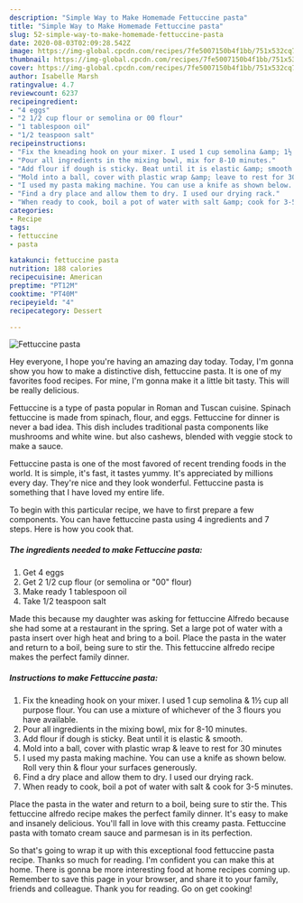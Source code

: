 ```yaml
---
description: "Simple Way to Make Homemade Fettuccine pasta"
title: "Simple Way to Make Homemade Fettuccine pasta"
slug: 52-simple-way-to-make-homemade-fettuccine-pasta
date: 2020-08-03T02:09:28.542Z
image: https://img-global.cpcdn.com/recipes/7fe5007150b4f1bb/751x532cq70/fettuccine-pasta-recipe-main-photo.jpg
thumbnail: https://img-global.cpcdn.com/recipes/7fe5007150b4f1bb/751x532cq70/fettuccine-pasta-recipe-main-photo.jpg
cover: https://img-global.cpcdn.com/recipes/7fe5007150b4f1bb/751x532cq70/fettuccine-pasta-recipe-main-photo.jpg
author: Isabelle Marsh
ratingvalue: 4.7
reviewcount: 6237
recipeingredient:
- "4 eggs"
- "2 1/2 cup flour or semolina or 00 flour"
- "1 tablespoon oil"
- "1/2 teaspoon salt"
recipeinstructions:
- "Fix the kneading hook on your mixer. I used 1 cup semolina &amp; 1½ cup all purpose flour. You can use a mixture of whichever of the 3 flours you have available."
- "Pour all ingredients in the mixing bowl, mix for 8-10 minutes."
- "Add flour if dough is sticky. Beat until it is elastic &amp; smooth."
- "Mold into a ball, cover with plastic wrap &amp; leave to rest for 30 minutes"
- "I used my pasta making machine. You can use a knife as shown below. Roll very thin &amp; flour your surfaces generously."
- "Find a dry place and allow them to dry. I used our drying rack."
- "When ready to cook, boil a pot of water with salt &amp; cook for 3-5 minutes."
categories:
- Recipe
tags:
- fettuccine
- pasta

katakunci: fettuccine pasta 
nutrition: 188 calories
recipecuisine: American
preptime: "PT12M"
cooktime: "PT40M"
recipeyield: "4"
recipecategory: Dessert

---
```



![Fettuccine pasta](https://img-global.cpcdn.com/recipes/7fe5007150b4f1bb/751x532cq70/fettuccine-pasta-recipe-main-photo.jpg)

Hey everyone, I hope you're having an amazing day today. Today, I'm gonna show you how to make a distinctive dish, fettuccine pasta. It is one of my favorites food recipes. For mine, I'm gonna make it a little bit tasty. This will be really delicious.

Fettuccine is a type of pasta popular in Roman and Tuscan cuisine. Spinach fettuccine is made from spinach, flour, and eggs. Fettuccine for dinner is never a bad idea. This dish includes traditional pasta components like mushrooms and white wine. but also cashews, blended with veggie stock to make a sauce.

Fettuccine pasta is one of the most favored of recent trending foods in the world. It is simple, it's fast, it tastes yummy. It's appreciated by millions every day. They're nice and they look wonderful. Fettuccine pasta is something that I have loved my entire life.


To begin with this particular recipe, we have to first prepare a few components. You can have fettuccine pasta using 4 ingredients and 7 steps. Here is how you cook that.

<!--inarticleads1-->

##### The ingredients needed to make Fettuccine pasta:

1. Get 4 eggs
1. Get 2 1/2 cup flour (or semolina or &#34;00&#34; flour)
1. Make ready 1 tablespoon oil
1. Take 1/2 teaspoon salt


Made this because my daughter was asking for fettuccine Alfredo because she had some at a restaurant in the spring. Set a large pot of water with a pasta insert over high heat and bring to a boil. Place the pasta in the water and return to a boil, being sure to stir the. This fettuccine alfredo recipe makes the perfect family dinner. 

<!--inarticleads2-->

##### Instructions to make Fettuccine pasta:

1. Fix the kneading hook on your mixer. I used 1 cup semolina &amp; 1½ cup all purpose flour. You can use a mixture of whichever of the 3 flours you have available.
1. Pour all ingredients in the mixing bowl, mix for 8-10 minutes.
1. Add flour if dough is sticky. Beat until it is elastic &amp; smooth.
1. Mold into a ball, cover with plastic wrap &amp; leave to rest for 30 minutes
1. I used my pasta making machine. You can use a knife as shown below. Roll very thin &amp; flour your surfaces generously.
1. Find a dry place and allow them to dry. I used our drying rack.
1. When ready to cook, boil a pot of water with salt &amp; cook for 3-5 minutes.


Place the pasta in the water and return to a boil, being sure to stir the. This fettuccine alfredo recipe makes the perfect family dinner. It&#39;s easy to make and insanely delicious. You&#39;ll fall in love with this creamy pasta. Fettuccine pasta with tomato cream sauce and parmesan is in its perfection. 

So that's going to wrap it up with this exceptional food fettuccine pasta recipe. Thanks so much for reading. I'm confident you can make this at home. There is gonna be more interesting food at home recipes coming up. Remember to save this page in your browser, and share it to your family, friends and colleague. Thank you for reading. Go on get cooking!
